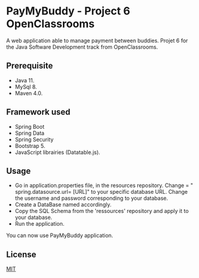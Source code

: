 
# PayMyBuddy - Project 6 OpenClassrooms

A web application able to manage payment between buddies. 
Projet 6 for the Java Software Development track from OpenClassrooms. 

## Prerequisite

* Java 11.
* MySql 8.
* Maven 4.0.

## Framework used
* Spring Boot 
* Spring Data
* Spring Security
* Bootstrap 5.
* JavaScript librairies (Datatable.js).




## Usage 

* Go in application.properties file, in the resources repository. Change = " spring.datasource.url= [URL]" to your specific database URL. Change the username and password corresponding to your database. 
*  Create a DataBase named accordingly.
* Copy the SQL Schema from the 'ressources' repository and apply it to your database.
* Run the application.

You can now use PayMyBuddy application. 

## License
[MIT](https://choosealicense.com/licenses/mit/)
